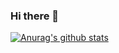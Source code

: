 ### Hi there 👋

[![Anurag's github stats](https://github-readme-stats.vercel.app/api?username=Pradeep-M-S&hide=contribs,prs,stars)](https://github.com/anuraghazra/github-readme-stats)
